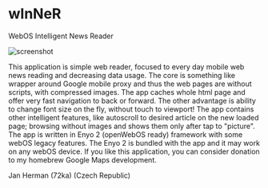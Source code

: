 ﻿wInNeR
======

WebOS Intelligent News Reader

![screenshot](http://www.webosnation.com/sites/webosnation.com/files/imagecache/w320/apps/screenshots/005_2.PNG)

This application is simple web reader, focused to every day mobile web news reading and decreasing data usage. The core is something like wrapper around Google mobile proxy and thus the web pages are without scripts, with compressed images. The app caches whole html page and offer very fast navigation to back or forward. The other advantage is ability to change font size on the fly, without touch to viewport! The app contains other intelligent features, like autoscroll to desired article on the new loaded page; browsing without images and shows them only after tap to "picture".
The app is written in Enyo 2 (openWebOS ready) framework with some webOS legacy features. The Enyo 2 is bundled with the app and it may work on any webOS device. If you like this application, you can consider donation to my homebrew Google Maps development.

Jan Herman (72ka)
(Czech Republic)
